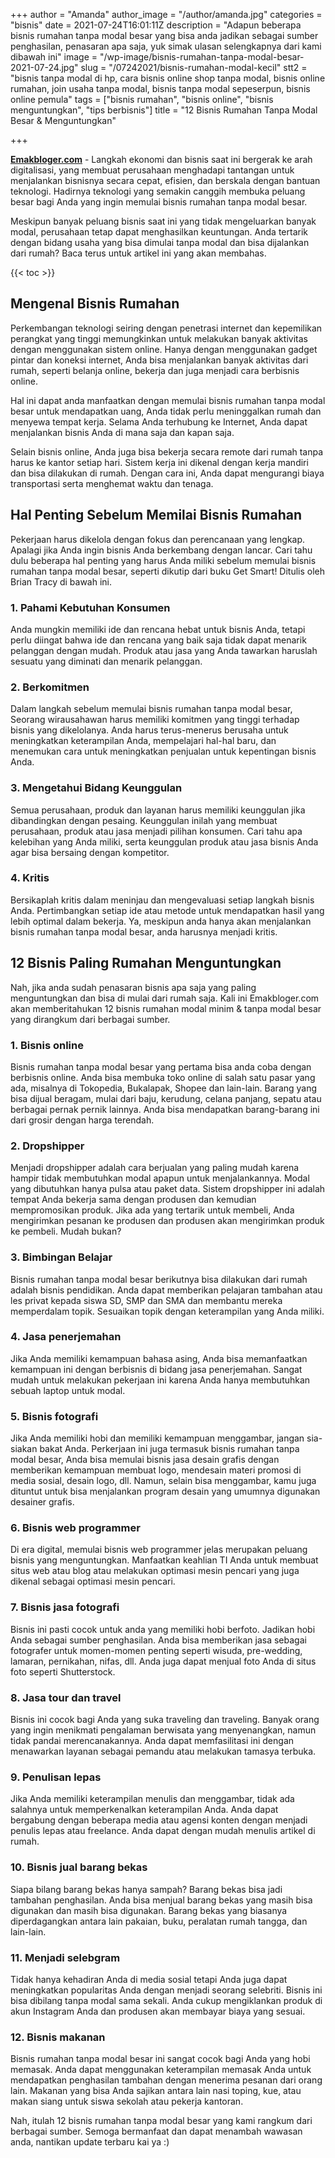 +++
author = "Amanda"
author_image = "/author/amanda.jpg"
categories = "bisnis"
date = 2021-07-24T16:01:11Z
description = "Adapun beberapa bisnis rumahan tanpa modal besar yang bisa anda jadikan sebagai sumber penghasilan, penasaran apa saja, yuk simak ulasan selengkapnya dari kami dibawah ini"
image = "/wp-image/bisnis-rumahan-tanpa-modal-besar-2021-07-24.jpg"
slug = "/07242021/bisnis-rumahan-modal-kecil"
stt2 = "bisnis tanpa modal di hp, cara bisnis online shop tanpa modal, bisnis online rumahan, join usaha tanpa modal, bisnis tanpa modal sepeserpun, bisnis online pemula"
tags = ["bisnis rumahan", "bisnis online", "bisnis menguntungkan", "tips berbisnis"]
title = "12 Bisnis Rumahan Tanpa Modal Besar & Menguntungkan"

+++

[**Emakbloger.com**](/) - Langkah ekonomi dan bisnis saat ini bergerak ke arah digitalisasi, yang membuat perusahaan menghadapi tantangan untuk menjalankan bisnisnya secara cepat, efisien, dan berskala dengan bantuan teknologi. Hadirnya teknologi yang semakin canggih membuka peluang besar bagi Anda yang ingin memulai bisnis rumahan tanpa modal besar.

Meskipun banyak peluang bisnis saat ini yang tidak mengeluarkan banyak modal, perusahaan tetap dapat menghasilkan keuntungan. Anda tertarik dengan bidang usaha yang bisa dimulai tanpa modal dan bisa dijalankan dari rumah? Baca terus untuk artikel ini yang akan membahas.

{{< toc >}}

## Mengenal Bisnis Rumahan

Perkembangan teknologi seiring dengan penetrasi internet dan kepemilikan perangkat yang tinggi memungkinkan untuk melakukan banyak aktivitas dengan menggunakan sistem online. Hanya dengan menggunakan gadget pintar dan koneksi internet, Anda bisa menjalankan banyak aktivitas dari rumah, seperti belanja online, bekerja dan juga menjadi cara berbisnis online.

Hal ini dapat anda manfaatkan dengan memulai bisnis rumahan tanpa modal besar untuk mendapatkan uang, Anda tidak perlu meninggalkan rumah dan menyewa tempat kerja. Selama Anda terhubung ke Internet, Anda dapat menjalankan bisnis Anda di mana saja dan kapan saja.

Selain bisnis online, Anda juga bisa bekerja secara remote dari rumah tanpa harus ke kantor setiap hari. Sistem kerja ini dikenal dengan kerja mandiri dan bisa dilakukan di rumah. Dengan cara ini, Anda dapat mengurangi biaya transportasi serta menghemat waktu dan tenaga.

## Hal Penting Sebelum Memilai Bisnis Rumahan

Pekerjaan harus dikelola dengan fokus dan perencanaan yang lengkap. Apalagi jika Anda ingin bisnis Anda berkembang dengan lancar. Cari tahu dulu beberapa hal penting yang harus Anda miliki sebelum memulai bisnis rumahan tanpa modal besar, seperti dikutip dari buku Get Smart! Ditulis oleh Brian Tracy di bawah ini.

### 1. Pahami Kebutuhan Konsumen

Anda mungkin memiliki ide dan rencana hebat untuk bisnis Anda, tetapi perlu diingat bahwa ide dan rencana yang baik saja tidak dapat menarik pelanggan dengan mudah. Produk atau jasa yang Anda tawarkan haruslah sesuatu yang diminati dan menarik pelanggan.

### 2. Berkomitmen

Dalam langkah sebelum memulai bisnis rumahan tanpa modal besar, Seorang wirausahawan harus memiliki komitmen yang tinggi terhadap bisnis yang dikelolanya. Anda harus terus-menerus berusaha untuk meningkatkan keterampilan Anda, mempelajari hal-hal baru, dan menemukan cara untuk meningkatkan penjualan untuk kepentingan bisnis Anda.

### 3. Mengetahui Bidang Keunggulan

Semua perusahaan, produk dan layanan harus memiliki keunggulan jika dibandingkan dengan pesaing. Keunggulan inilah yang membuat perusahaan, produk atau jasa menjadi pilihan konsumen. Cari tahu apa kelebihan yang Anda miliki, serta keunggulan produk atau jasa bisnis Anda agar bisa bersaing dengan kompetitor.

### 4. Kritis

Bersikaplah kritis dalam meninjau dan mengevaluasi setiap langkah bisnis Anda. Pertimbangkan setiap ide atau metode untuk mendapatkan hasil yang lebih optimal dalam bekerja. Ya, meskipun anda hanya akan menjalankan bisnis rumahan tanpa modal besar, anda harusnya menjadi kritis.

## 12 Bisnis Paling Rumahan Menguntungkan

Nah, jika anda sudah penasaran bisnis apa saja yang paling menguntungkan dan bisa di mulai dari rumah saja. Kali ini Emakbloger.com akan memberitahukan 12 bisnis rumahan modal minim & tanpa modal besar yang dirangkum dari berbagai sumber.

### 1. Bisnis online

Bisnis rumahan tanpa modal besar yang pertama bisa anda coba dengan berbisnis online. Anda bisa membuka toko online di salah satu pasar yang ada, misalnya di Tokopedia, Bukalapak, Shopee dan lain-lain. Barang yang bisa dijual beragam, mulai dari baju, kerudung, celana panjang, sepatu atau berbagai pernak pernik lainnya. Anda bisa mendapatkan barang-barang ini dari grosir dengan harga terendah.

### 2. Dropshipper

Menjadi dropshipper adalah cara berjualan yang paling mudah karena hampir tidak membutuhkan modal apapun untuk menjalankannya. Modal yang dibutuhkan hanya pulsa atau paket data. Sistem dropshipper ini adalah tempat Anda bekerja sama dengan produsen dan kemudian mempromosikan produk. Jika ada yang tertarik untuk membeli, Anda mengirimkan pesanan ke produsen dan produsen akan mengirimkan produk ke pembeli. Mudah bukan?

### 3. Bimbingan Belajar

Bisnis rumahan tanpa modal besar berikutnya bisa dilakukan dari rumah adalah bisnis pendidikan. Anda dapat memberikan pelajaran tambahan atau les privat kepada siswa SD, SMP dan SMA dan membantu mereka memperdalam topik. Sesuaikan topik dengan keterampilan yang Anda miliki.

### 4. Jasa penerjemahan

Jika Anda memiliki kemampuan bahasa asing, Anda bisa memanfaatkan kemampuan ini dengan berbisnis di bidang jasa penerjemahan. Sangat mudah untuk melakukan pekerjaan ini karena Anda hanya membutuhkan sebuah laptop untuk modal.

### 5. Bisnis fotografi

Jika Anda memiliki hobi dan memiliki kemampuan menggambar, jangan sia-siakan bakat Anda. Perkerjaan ini juga termasuk bisnis rumahan tanpa modal besar, Anda bisa memulai bisnis jasa desain grafis dengan memberikan kemampuan membuat logo, mendesain materi promosi di media sosial, desain logo, dll. Namun, selain bisa menggambar, kamu juga dituntut untuk bisa menjalankan program desain yang umumnya digunakan desainer grafis.

### 6. Bisnis web programmer

Di era digital, memulai bisnis web programmer jelas merupakan peluang bisnis yang menguntungkan. Manfaatkan keahlian TI Anda untuk membuat situs web atau blog atau melakukan optimasi mesin pencari yang juga dikenal sebagai optimasi mesin pencari.

### 7. Bisnis jasa fotografi

Bisnis ini pasti cocok untuk anda yang memiliki hobi berfoto. Jadikan hobi Anda sebagai sumber penghasilan. Anda bisa memberikan jasa sebagai fotografer untuk momen-momen penting seperti wisuda, pre-wedding, lamaran, pernikahan, nifas, dll. Anda juga dapat menjual foto Anda di situs foto seperti Shutterstock.

### 8. Jasa tour dan travel

Bisnis ini cocok bagi Anda yang suka traveling dan traveling. Banyak orang yang ingin menikmati pengalaman berwisata yang menyenangkan, namun tidak pandai merencanakannya. Anda dapat memfasilitasi ini dengan menawarkan layanan sebagai pemandu atau melakukan tamasya terbuka.

### 9. Penulisan lepas

Jika Anda memiliki keterampilan menulis dan menggambar, tidak ada salahnya untuk memperkenalkan keterampilan Anda. Anda dapat bergabung dengan beberapa media atau agensi konten dengan menjadi penulis lepas atau freelance. Anda dapat dengan mudah menulis artikel di rumah.

### 10. Bisnis jual barang bekas

Siapa bilang barang bekas hanya sampah? Barang bekas bisa jadi tambahan penghasilan. Anda bisa menjual barang bekas yang masih bisa digunakan dan masih bisa digunakan. Barang bekas yang biasanya diperdagangkan antara lain pakaian, buku, peralatan rumah tangga, dan lain-lain.

### 11. Menjadi selebgram

Tidak hanya kehadiran Anda di media sosial tetapi Anda juga dapat meningkatkan popularitas Anda dengan menjadi seorang selebriti. Bisnis ini bisa dibilang tanpa modal sama sekali. Anda cukup mengiklankan produk di akun Instagram Anda dan produsen akan membayar biaya yang sesuai.

### 12. Bisnis makanan

Bisnis rumahan tanpa modal besar ini sangat cocok bagi Anda yang hobi memasak. Anda dapat menggunakan keterampilan memasak Anda untuk mendapatkan penghasilan tambahan dengan menerima pesanan dari orang lain. Makanan yang bisa Anda sajikan antara lain nasi toping, kue, atau makan siang untuk siswa sekolah atau pekerja kantoran.

Nah, itulah 12 bisnis rumahan tanpa modal besar yang kami rangkum dari berbagai sumber. Semoga bermanfaat dan dapat menambah wawasan anda, nantikan update terbaru kai ya :)
